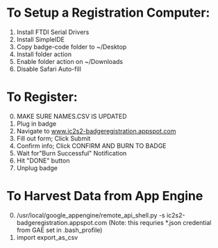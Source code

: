 # To Setup a Registration Computer:
1. Install FTDI Serial Drivers
2. Install SimpleIDE
3. Copy badge-code folder to ~/Desktop
4. Install folder action
5. Enable folder action on ~/Downloads
6. Disable Safari Auto-fill


# To Register:
0. MAKE SURE NAMES.CSV IS UPDATED
1. Plug in badge
2. Navigate to www.ic2s2-badgeregistration.appspot.com
3. Fill out form; Click Submit
4. Confirm info; Click CONFIRM AND BURN TO BADGE
5. Wait for"Burn Successful" Notification
6. Hit "DONE" button
7. Unplug badge

# To Harvest Data from App Engine
0. /usr/local/google_appengine/remote_api_shell.py -s ic2s2-badgeregistration.appspot.com (Note: this requries *.json credential from GAE set in .bash_profile)
1. import export_as_csv
